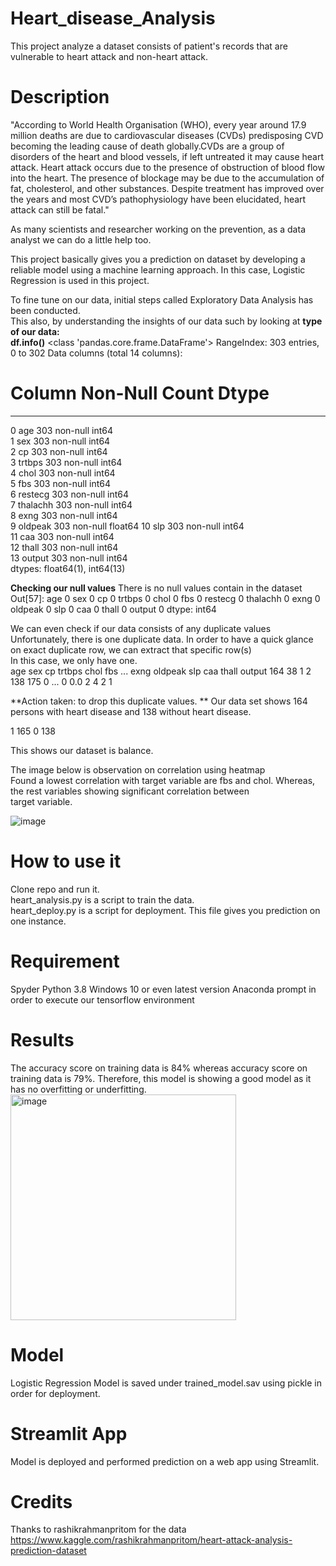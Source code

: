# Heart_disease_Analysis
This project analyze a dataset consists of patient's records that are vulnerable to heart attack and non-heart attack. 

# Description
"According to World Health Organisation (WHO), every year around 17.9 million deaths are due to cardiovascular diseases (CVDs) predisposing CVD becoming the leading cause of death globally.CVDs are a group of disorders of the heart and blood vessels, if left untreated it may cause heart attack. Heart attack occurs due to the presence of obstruction of blood flow into the heart. The presence of blockage may be due to the accumulation of fat, cholesterol, and other substances. Despite treatment has improved over the years and most CVD’s pathophysiology have been elucidated, heart attack can still be fatal." 

As many scientists and researcher working on the prevention, as a data analyst we can do a little help too. 

This project basically gives you a prediction on dataset by developing a reliable model using a machine learning approach. 
In this case, Logistic Regression is used in this project. 

To fine tune on our data, initial steps called Exploratory Data Analysis has been conducted. <br />
This also, by understanding the insights of our data such by looking at 
**type of our data:** <br />
**df.info()**
<class 'pandas.core.frame.DataFrame'>
RangeIndex: 303 entries, 0 to 302
Data columns (total 14 columns):
 #   Column    Non-Null Count  Dtype  
---  ------    --------------  -----  
 0   age       303 non-null    int64  
 1   sex       303 non-null    int64  
 2   cp        303 non-null    int64  
 3   trtbps    303 non-null    int64  
 4   chol      303 non-null    int64  
 5   fbs       303 non-null    int64  
 6   restecg   303 non-null    int64  
 7   thalachh  303 non-null    int64  
 8   exng      303 non-null    int64  
 9   oldpeak   303 non-null    float64
 10  slp       303 non-null    int64  
 11  caa       303 non-null    int64  
 12  thall     303 non-null    int64  
 13  output    303 non-null    int64  
dtypes: float64(1), int64(13)

**Checking our null values**
There is no null values contain in the dataset
Out[57]: 
age         0
sex         0
cp          0
trtbps      0
chol        0
fbs         0
restecg     0
thalachh    0
exng        0
oldpeak     0
slp         0
caa         0
thall       0
output      0
dtype: int64

We can even check if our data consists of any duplicate values <br />
Unfortunately, there is one duplicate data. 
In order to have a quick glance on exact duplicate row, we can extract that specific row(s) <br />
In this case, we only have one. <br />
 age  sex  cp  trtbps  chol  fbs  ...  exng  oldpeak  slp  caa  thall  output
164   38    1   2     138   175    0  ...     0      0.0    2    4      2       1

**Action taken: to drop this duplicate values.
**
Our data set shows 164 persons with heart disease and 138 without heart disease. 

1 165
0 138

This shows our dataset is balance. 

The image below is observation on correlation using heatmap<br/>
Found a lowest correlation with target variable are fbs and chol. Whereas, the rest variables showing significant correlation between <br/>
target variable.

![image](https://user-images.githubusercontent.com/103228610/168871223-6e071492-8422-4121-9ed3-b1461c80ab7f.png)


# How to use it 
Clone repo and run it. <br />
heart_analysis.py is a script to train the data. <br />
heart_deploy.py is a script for deployment. This file gives you prediction on one instance. <br />

# Requirement
Spyder 
Python 3.8
Windows 10 or even latest version
Anaconda prompt in order to execute our tensorflow environment

# Results
The accuracy score on training data is 84%  whereas accuracy score on training data is 79%. Therefore, this model is showing a good model as it has no overfitting or underfitting.
<img width="361" alt="image" src="https://user-images.githubusercontent.com/103228610/168871883-039e0d0f-7d6b-4a0c-a62e-ca03d1be526d.png">


# Model
Logistic Regression 
Model is saved under trained_model.sav using pickle in order for deployment. 

# Streamlit App
Model is deployed and performed prediction on a web app using Streamlit.

# Credits
Thanks to rashikrahmanpritom for the data
https://www.kaggle.com/rashikrahmanpritom/heart-attack-analysis-prediction-dataset

